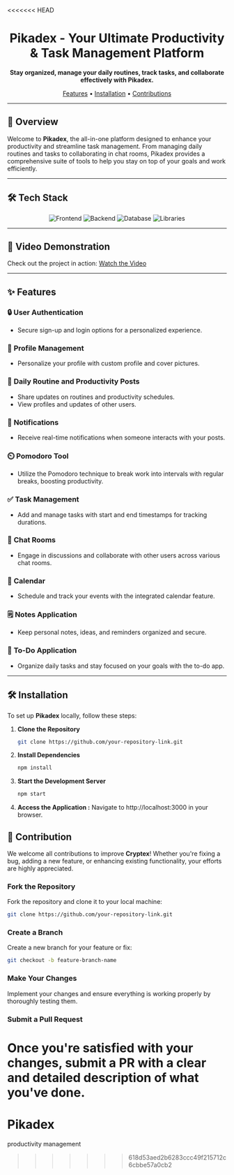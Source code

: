 <<<<<<< HEAD

<h1 align="center">Pikadex - Your Ultimate Productivity & Task Management Platform</h1>

<p align="center">
  <strong>Stay organized, manage your daily routines, track tasks, and collaborate effectively with Pikadex.</strong>
</p>

<p align="center">
  <a href="#features">Features</a> •
  <a href="#installation">Installation</a> •
  <a href="#contributions">Contributions</a>
</p>

---

## 🚀 **Overview**
Welcome to **Pikadex**, the all-in-one platform designed to enhance your productivity and streamline task management. From managing daily routines and tasks to collaborating in chat rooms, Pikadex provides a comprehensive suite of tools to help you stay on top of your goals and work efficiently.

---


## 🛠️ **Tech Stack**

<p align="center">
  <img src="https://img.shields.io/badge/Frontend-HTML%20%7C%20CSS%20%7C%20JavaScript%20%7C%20Bootstrap-blue" alt="Frontend" />
  <img src="https://img.shields.io/badge/Backend-Node.js%20%7C%20Express.js-green" alt="Backend" />
  <img src="https://img.shields.io/badge/Database-MongoDB-orange" alt="Database" />
  <img src="https://img.shields.io/badge/Libraries-Socket.io-lightgrey" alt="Libraries" />
</p>


---

## 🎥 Video Demonstration

Check out the project in action: [Watch the Video](https://drive.google.com/file/d/16CoFFvhQR8lvdgOVZ-rLwMMDTwdzzuWT/view)

---

## ✨ **Features**

### 🔒 **User Authentication**
- Secure sign-up and login options for a personalized experience.

### 👤 **Profile Management**
- Personalize your profile with custom profile and cover pictures.

### 📅 **Daily Routine and Productivity Posts**
- Share updates on routines and productivity schedules.
- View profiles and updates of other users.

### 🔔 **Notifications**
- Receive real-time notifications when someone interacts with your posts.

### ⏲️ **Pomodoro Tool**
- Utilize the Pomodoro technique to break work into intervals with regular breaks, boosting productivity.

### ✅ **Task Management**
- Add and manage tasks with start and end timestamps for tracking durations.

### 💬 **Chat Rooms**
- Engage in discussions and collaborate with other users across various chat rooms.

### 📆 **Calendar**
- Schedule and track your events with the integrated calendar feature.

### 🗒️ **Notes Application**
- Keep personal notes, ideas, and reminders organized and secure.

### 📝 **To-Do Application**
- Organize daily tasks and stay focused on your goals with the to-do app.

---

## 🛠️ **Installation**

To set up **Pikadex** locally, follow these steps:

1. **Clone the Repository**  
   ```bash
   git clone https://github.com/your-repository-link.git
   ```
2. **Install Dependencies**  
   ```bash
   npm install
   ```
3. **Start the Development Server**  
   ```bash
   npm start
   ```
4. **Access the Application :**
   Navigate to http://localhost:3000 in your browser.

## 🤝 **Contribution**

We welcome all contributions to improve **Cryptex**! Whether you're fixing a bug, adding a new feature, or enhancing existing functionality, your efforts are highly appreciated.

### **Fork the Repository**
Fork the repository and clone it to your local machine:
```bash
git clone https://github.com/your-repository-link.git
```
### **Create a Branch**
Create a new branch for your feature or fix:
```bash
git checkout -b feature-branch-name
```
### **Make Your Changes**
Implement your changes and ensure everything is working properly by thoroughly testing them.
### **Submit a Pull Request**
Once you're satisfied with your changes, submit a PR with a clear and detailed description of what you've done.
=======
# Pikadex
productivity management
>>>>>>> 618d53aed2b6283ccc49f215712c6cbbe57a0cb2

